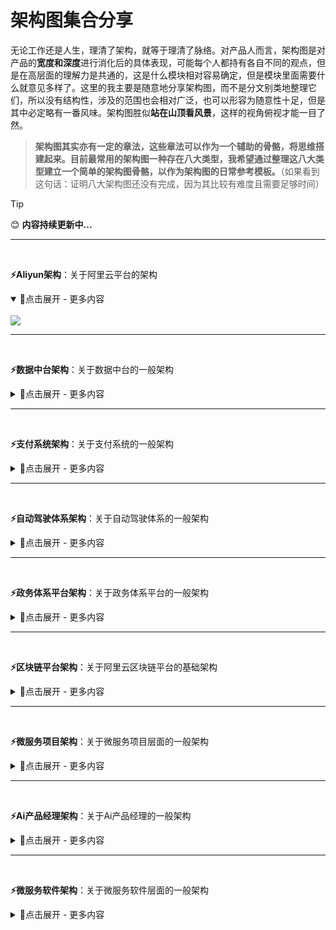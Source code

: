 # 架构图集合分享
无论工作还是人生，理清了架构，就等于理清了脉络。对产品人而言，架构图是对产品的**宽度和深度**进行消化后的具体表现，可能每个人都持有各自不同的观点，但是在高层面的理解力是共通的，这是什么模块相对容易确定，但是模块里面需要什么就意见多样了。这里的我主要是随意地分享架构图，而不是分文别类地整理它们，所以没有结构性，涉及的范围也会相对广泛，也可以形容为随意性十足，但是其中必定略有一番风味。架构图胜似**站在山顶看风景**，这样的视角俯视才能一目了然。

> **架构图其实亦有一定的章法，这些章法可以作为一个辅助的骨骼，将思维搭建起来。目前最常用的架构图一种存在八大类型，我希望通过整理这八大类型建立一个简单的架构图骨骼，以作为架构图的日常参考模板。**（如果看到这句话：证明八大架构图还没有完成，因为其比较有难度且需要足够时间）

> [!TIP]
> 😊 **内容持续更新中...**

---
<br>

**⚡Aliyun架构**：关于阿里云平台的架构

<details open="True">
<summary>🔅点击展开 - 更多内容</summary>
<br>
<img src="https://github.com/PM-Geeker-ORG/Adok/assets/143123392/485d79c7-62d7-4f61-8bda-260696b24ec8"></img>
</details>

---
<br>

**⚡数据中台架构**：关于数据中台的一般架构

<details>
<summary>🔅点击展开 - 更多内容</summary>
<br>
<img src="https://github.com/PM-Geeker-ORG/Adok/assets/143123392/aea7bf7a-f618-4691-8513-305dc4d229f1"></img>
</details>

---
<br>

**⚡支付系统架构**：关于支付系统的一般架构

<details>
<summary>🔅点击展开 - 更多内容</summary>
<br>
<img src="https://github.com/PM-Geeker-ORG/Adok/assets/143123392/e1ad2511-2d7b-424d-9eb2-a841447e8261"></img>
</details>

---
<br>

**⚡自动驾驶体系架构**：关于自动驾驶体系的一般架构

<details>
<summary>🔅点击展开 - 更多内容</summary>
<br>
<img src="https://github.com/PM-Geeker-ORG/Adok/assets/143123392/58c30329-84fc-4cf5-a0f6-b6c8e137fd89"></img>
</details>

---
<br>

**⚡政务体系平台架构**：关于政务体系平台的一般架构

<details>
<summary>🔅点击展开 - 更多内容</summary>
<br>
<img src="https://github.com/PM-Geeker-ORG/Adok/assets/143123392/1fcf44a7-8a03-407d-b05d-4d17e2a8aa1f"></img>
</details>

---
<br>

**⚡区块链平台架构**：关于阿里云区块链平台的基础架构

<details>
<summary>🔅点击展开 - 更多内容</summary>
<br>
<img src="https://github.com/PM-Geeker-ORG/Adok/assets/143123392/7b837e61-6ef7-4e84-bb50-b7a32c75faad"></img>
</details>

---
<br>

**⚡微服务项目架构**：关于微服务项目层面的一般架构

<details>
<summary>🔅点击展开 - 更多内容</summary>
<br>
<img src="https://github.com/PM-Geeker-ORG/Adok/assets/143123392/7b33996d-a8ba-44d6-8579-17c97219552a"></img>
</details>

---
<br>

**⚡Ai产品经理架构**：关于Ai产品经理的一般架构

<details>
<summary>🔅点击展开 - 更多内容</summary>
<br>
<img src="https://github.com/user-attachments/assets/8bbf8205-2815-4a3c-ac11-4d4244d83024"></img>
</details>

---
<br>

**⚡微服务软件架构**：关于微服务软件层面的一般架构

<details>
<summary>🔅点击展开 - 更多内容</summary>
<br>
<img src="https://github.com/user-attachments/assets/0c32628b-d85f-47ac-9839-018cfb6f80ec"></img>
</details>

